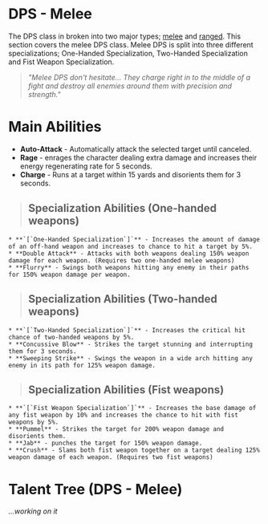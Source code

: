 # DPS - Melee #

The DPS class in broken into two major types; [melee](CharacterRoleDPSmelee.md) and [ranged](CharacterRoleDPSranged.md). This section covers the melee DPS class. Melee DPS is split into three different specializations; One-Handed Specialization, Two-Handed Specialization and Fist Weapon Specialization.

> _"Melee DPS don't hesitate... They charge right in to the middle of a fight and destroy all enemies around them with precision and strength."_

# Main Abilities #

  * **Auto-Attack** - Automatically attack the selected target until canceled.
  * **Rage** - enrages the character dealing extra damage and increases their energy regenerating rate for 5 seconds.
  * **Charge** - Runs at a target within 15 yards and disorients them for 3 seconds.

> ## Specialization Abilities (One-handed weapons) ##
    * **`[`One-Handed Specialization`]`** - Increases the amount of damage of an off-hand weapon and increases to chance to hit a target by 5%.
    * **Double Attack** - Attacks with both weapons dealing 150% weapon damage for each weapon. (Requires two one-handed melee weapons)
    * **Flurry** - Swings both weapons hitting any enemy in their paths for 150% weapon damage per weapon.

> ## Specialization Abilities (Two-handed weapons) ##
    * **`[`Two-Handed Specialization`]`** - Increases the critical hit chance of two-handed weapons by 5%.
    * **Concussive Blow** - Strikes the target stunning and interrupting them for 3 seconds.
    * **Sweeping Strike** - Swings the weapon in a wide arch hitting any enemy in its path for 125% weapon damage.

> ## Specialization Abilities (Fist weapons) ##
    * **`[`Fist Weapon Specialization`]`** - Increases the base damage of any fist weapon by 10% and increases the chance to hit with fist weapons by 5%.
    * **Pummel** - Strikes the target for 200% weapon damage and disorients them.
    * **Jab** - punches the target for 150% weapon damage.
    * **Crush** - Slams both fist weapon together on a target dealing 125% weapon damage of each weapon. (Requires two fist weapons)

# Talent Tree (DPS - Melee) #

_...working on it_